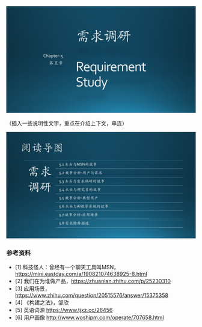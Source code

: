 
<div align="center">
<img src="Images/Slide1.JPG"/>
</div>

（插入一些说明性文字，重点在介绍上下文，串连）

<div align="center">
<img src="Images/Slide2.JPG"/>
</div>


### 参考资料

- [1] 科技怪人：曾经有一个聊天工具叫MSN，https://mini.eastday.com/a/190821074638925-8.html
- [2] 我们在为谁做产品，https://zhuanlan.zhihu.com/p/25230310
- [3] 应用场景，https://www.zhihu.com/question/20515576/answer/15375358
- [4] 《构建之法》，邹欣
- [5] 英语词源 https://www.tjxz.cc/26456
- [6] 用户画像 http://www.woshipm.com/operate/707658.html